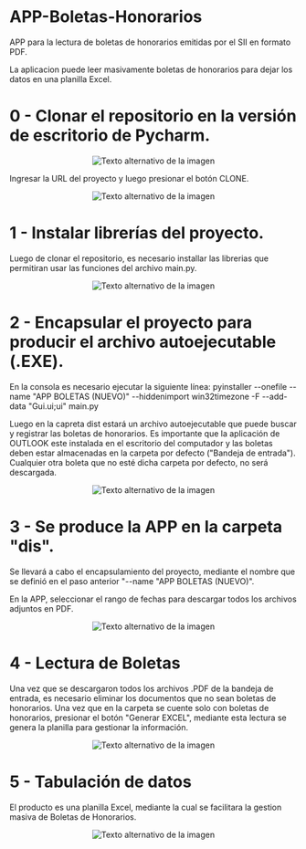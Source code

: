 # APP-Boletas-Honorarios

APP para la lectura de boletas de honorarios emitidas por el SII en formato PDF.

La aplicacion puede leer masivamente boletas de honorarios para dejar los datos en una planilla Excel.

# 0 - Clonar el repositorio en la versión de escritorio de Pycharm.

<div align="center">
    <img src="imagenes/Clonar.png" alt="Texto alternativo de la imagen">
</div>

Ingresar la URL del proyecto y luego presionar el botón CLONE.
<div align="center">
    <img src="imagenes/Clonar-Repo.png" alt="Texto alternativo de la imagen">
</div>

# 1 - Instalar librerías del proyecto.

Luego de clonar el repositorio, es necesario installar las librerias que permitiran usar las funciones del archivo main.py. 

<div align="center">
    <img src="imagenes/Librerias.png" alt="Texto alternativo de la imagen">
</div>


# 2 - Encapsular el proyecto para producir el archivo autoejecutable (.EXE).

En la consola es necesario ejecutar la siguiente línea: pyinstaller --onefile --name "APP BOLETAS (NUEVO)" --hiddenimport win32timezone -F --add-data "Gui.ui;ui" main.py

Luego en la capreta dist estará un archivo autoejecutable que puede buscar y registrar las boletas de honorarios. Es importante que la aplicación de OUTLOOK este instalada en el escritorio del computador y las boletas deben estar almacenadas en la carpeta por defecto ("Bandeja de entrada"). Cualquier otra boleta que no esté dicha carpeta por defecto, no será descargada.

<div align="center">
    <img src="imagenes/comando.png" alt="Texto alternativo de la imagen">
</div>

# 3 - Se produce la APP en la carpeta "dis".

Se llevará a cabo el encapsulamiento del proyecto, mediante el nombre que se definió en el paso anterior "--name "APP BOLETAS (NUEVO)".

En la APP, seleccionar el rango de fechas para descargar todos los archivos adjuntos en PDF.

<div align="center">
    <img src="imagenes/APP.png" alt="Texto alternativo de la imagen">
</div>

# 4 - Lectura de Boletas

Una vez que se descargaron todos los archivos .PDF de la bandeja de entrada, es necesario eliminar los documentos que no sean boletas de honorarios. Una vez que en la carpeta se cuente solo con boletas de honorarios, presionar el botón "Generar EXCEL", mediante esta lectura se genera la planilla para gestionar la información.

<div align="center">
    <img src="imagenes/Generar.png" alt="Texto alternativo de la imagen">
</div>

# 5 - Tabulación de datos

El producto es una planilla Excel, mediante la cual se facilitara la gestion masiva de Boletas de Honorarios.

<div align="center">
    <img src="imagenes/Excel.png" alt="Texto alternativo de la imagen">
</div>
